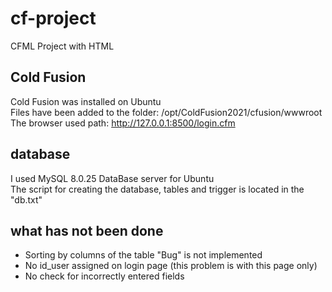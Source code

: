 # cf-project    
CFML Project with HTML    
    
## Cold Fusion    
Cold Fusion was installed on Ubuntu    
Files have been added to the folder: /opt/ColdFusion2021/cfusion/wwwroot    
The browser used path: http://127.0.0.1:8500/login.cfm    
    
## database    
I used MySQL 8.0.25 DataBase server for Ubuntu    
The script for creating the database, tables and trigger is located in the "db.txt"    
    
## what has not been done    
- Sorting by columns of the table "Bug" is not implemented    
- No id_user assigned on login page (this problem is with this page only)    
- No check for incorrectly entered fields    
